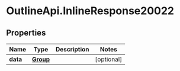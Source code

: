 # OutlineApi.InlineResponse20022

## Properties
Name | Type | Description | Notes
------------ | ------------- | ------------- | -------------
**data** | [**Group**](Group.md) |  | [optional] 

